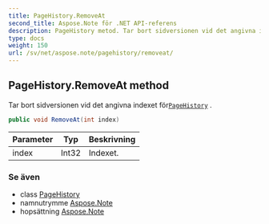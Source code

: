 ```yaml
---
title: PageHistory.RemoveAt
second_title: Aspose.Note för .NET API-referens
description: PageHistory metod. Tar bort sidversionen vid det angivna indexet förPageHistory .
type: docs
weight: 150
url: /sv/net/aspose.note/pagehistory/removeat/
---
```

## PageHistory.RemoveAt method

Tar bort sidversionen vid det angivna indexet för[`PageHistory`](../) .

```csharp
public void RemoveAt(int index)
```

| Parameter | Typ | Beskrivning |
| --- | --- | --- |
| index | Int32 | Indexet. |

### Se även

* class [PageHistory](../)
* namnutrymme [Aspose.Note](../../pagehistory/)
* hopsättning [Aspose.Note](../../../)


